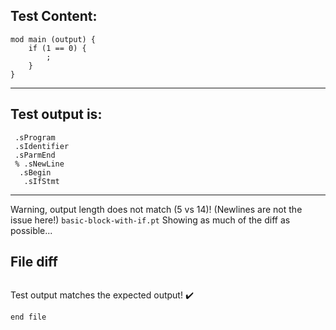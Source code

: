 
Test Content: 
-------------------------
```
mod main (output) {
    if (1 == 0) {
        ;
    }
}
```
------------------------
Test output is: 
-------------------------
```
 .sProgram
 .sIdentifier
 .sParmEnd
 % .sNewLine
  .sBegin
   .sIfStmt

```
------------------------
Warning, output length does not match (5 vs 14)!  (Newlines are not the issue here!) `basic-block-with-if.pt`
Showing as much of the diff as possible...

File diff
-------------------------
```diff

```
Test output matches the expected output! :heavy_check_mark:

```
end file

